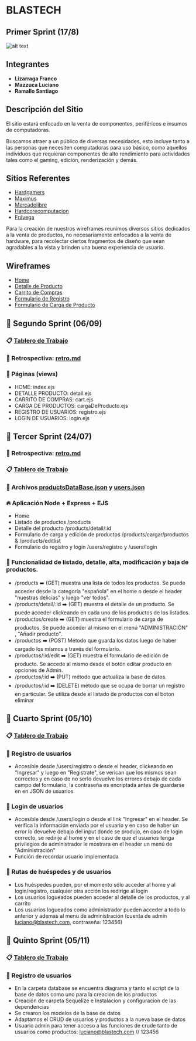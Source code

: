 # BLASTECH

## Primer Sprint (17/8)
![alt text](https://github.com/lucianomazzuca/grupo_1_blastech/blob/master/site/public/images/logo.png "Logo BLASTECH")

##  Integrantes
* **Lizarraga Franco**
* **Mazzuca Luciano**
* **Ramallo Santiago**


## Descripción del Sitio
El sitio estará enfocado en la venta de componentes, periféricos e insumos de computadoras.

Buscamos atraer a un público de diversas necesidades, esto incluye tanto a las personas que necesiten computadoras para uso básico, como aquellos individuos que requieran componentes de alto rendimiento para actividades tales como el gaming, edición, renderización y demás.


## Sitios Referentes

- [Hardgamers](https://www.hardgamers.com.ar/)
- [Maximus](https://www.maximus.com.ar/)
- [Mercadolibre](https://www.mercadolibre.com.ar/)
- [Hardcorecomputacion](https://hardcorecomputacion.com.ar/)
- [Frávega](https://www.fravega.com/)

Para la creación de nuestros wireframes reunimos diversos sitios dedicados a la venta de productos, no necesariamente enfocados a la venta de hardware, para recolectar ciertos fragmentos de diseño que sean agradables a la vista y brinden una buena experiencia de usuario.


## Wireframes
- [Home](https://github.com/lucianomazzuca/grupo_1_anonymouspc/blob/a9da90b0fdbe820df05522f39f8132b61174a4ff/wireframes/home.png)
- [Detalle de Producto](https://github.com/lucianomazzuca/grupo_1_anonymouspc/blob/a9da90b0fdbe820df05522f39f8132b61174a4ff/wireframes/detalleProducto.png)
- [Carrito de Compras](https://github.com/lucianomazzuca/grupo_1_anonymouspc/blob/a9da90b0fdbe820df05522f39f8132b61174a4ff/wireframes/carrito.png)
- [Formulario de Registro](https://github.com/lucianomazzuca/grupo_1_anonymouspc/blob/a9da90b0fdbe820df05522f39f8132b61174a4ff/wireframes/register.png)
- [Formulario de Carga de Producto](https://github.com/lucianomazzuca/grupo_1_anonymouspc/blob/a9da90b0fdbe820df05522f39f8132b61174a4ff/wireframes/Carga%20de%20producto.png)




## :pushpin: Segundo Sprint (06/09)

### :clipboard: [Tablero de Trabajo](https://trello.com/b/VTdL0zEm/grupo1blastech)

### :mag_right: Retrospectiva: [retro.md](https://github.com/lucianomazzuca/grupo_1_blastech/blob/master/RETRO.md)

### :page_facing_up: Páginas (views)
- HOME: index.ejs
- DETALLE PRODUCTO: detail.ejs        
- CARRITO DE COMPRAS: cart.ejs      
- CARGA DE PRODUCTOS: cargaDeProducto.ejs         
- REGISTRO DE USUARIOS: registro.ejs    
- LOGIN DE USUARIOS: login.ejs 







## :pushpin: Tercer Sprint (24/07)

### :mag_right: Retrospectiva: [retro.md](https://github.com/lucianomazzuca/grupo_1_blastech/blob/master/RETRO.md)

### :clipboard: [Tablero de Trabajo](https://trello.com/b/VTdL0zEm/grupo1blastech)

### :briefcase: Archivos [productsDataBase.json](https://github.com/lucianomazzuca/grupo_1_blastech/blob/master/site/data/productsDataBase.json) y [users.json](https://github.com/lucianomazzuca/grupo_1_blastech/blob/master/site/data/users.json)

### :fire: Aplicación Node + Express + EJS
- Home
- Listado de productos                          /products
- Detalle del producto                          /products/detail/:id
- Formulario de carga y edición de productos    /products/cargar/productos   &   /products/editlist
- Formulario de registro y login                /users/registro y /users/login

### :scroll: Funcionalidad de listado, detalle, alta, modificación y baja de productos.

- /products :arrow_right: (GET) muestra una lista de todos los productos. Se puede acceder desde la categoría "española" en el home o desde el header "nuestras delicias" y luego "ver todos".
- /products/detail/:id :arrow_right: (GET) muestra el detalle de un producto. Se puede acceder clickeando en cada uno de los productos de los listados.
- /productos/create :arrow_right: (GET) muestra el formulario de carga de productos. Se puede acceder al mismo en el menú "ADMINISTRACIÓN" , "Añadir producto".
- /productos :arrow_right: (POST) Método que guarda los datos luego de haber cargado los mismos a través del formulario.
- /productos/:id/edit :arrow_right: (GET) muestra el formulario de edición de producto. Se accede al mismo desde el botón editar producto en opciones de Admin.
- /productos/:id :arrow_right: (PUT) método que actualiza la base de datos. 
- /productos/:id :arrow_right: (DELETE) método que se ocupa de borrar un registro en particular. Se utiliza desde el listado de productos con el boton eliminar 







## :pushpin: Cuarto Sprint (05/10)

### :clipboard: [Tablero de Trabajo](https://trello.com/b/VTdL0zEm/grupo1blastech)

### :bust_in_silhouette: Registro de usuarios

- Accesible desde /users/registro o desde el header, clickeando en "Ingresar" y luego en "Registrate", se verican que los mismos sean correctos y en caso de no serlo devuelve los errores debajo de cada campo del formulario, la contraseña es encriptada antes de guardarse en en JSON de usuarios

### :closed_umbrella: Login de usuarios

- Accesible desde /users/login o desde el link "Ingresar" en el header. Se verifica la información enviada por el usuario y en caso de haber un error lo devuelve debajo del input donde se produjo, en caso de login correcto, se redirije al home y en el caso de que el usuarios tenga privilegios de administrador le mostrara en el header un menú de "Administración"
- Función de recordar usuario implementada

### :vertical_traffic_light: Rutas de huéspedes y de usuarios

- Los huéspedes pueden, por el momento sólo acceder al home y al login/registro, cualquier otra acción los redirige al login
- Los usuarios logueados pueden acceder al detalle de los productos, y al carrito
- Los usuarios logueados como administrador pueden acceder a todo lo anterior y ademas al menu de administración (cuenta de admin luciano@blastech.com, contraseña: 123456)



## :pushpin: Quinto Sprint (05/11)

### :clipboard: [Tablero de Trabajo](https://trello.com/b/VTdL0zEm/grupo1blastech)

### :bust_in_silhouette: Registro de usuarios

- En la carpeta database se encuentra diagrama y tanto el script de la base de datos como uno para la creacion de los productos
- Creación de carpeta Sequelize e Instalacion y configuracion de las dependencias
- Se crearon los modelos de la base de datos
- Adaptamos el CRUD de usuarios y productos a la nueva base de datos
- Usuario admin para tener acceso a las funciones de crude tanto de usuarios como productos: luciano@blastech.com // 123456

